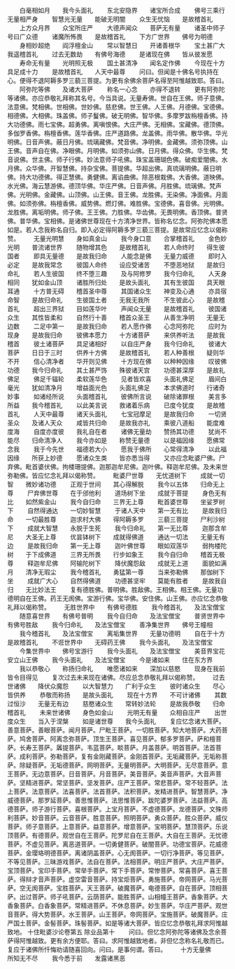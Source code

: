 <!-- { "loadSidebar": true } -->
　　白毫相如月　　我今头面礼
　　东北安隐界　　诸宝所合成
　　佛号三乘行　　无量相严身
　　智慧光无量　　能破无明闇
　　众生无忧恼　　是故稽首礼
　　上方众月界　　众宝所庄严
　　大德声闻众　　菩萨无有量
　　诸圣中师子　　号曰广众德
　　诸魔所怖畏　　是故稽首礼
　　下方广世界　　佛号为明德
　　身相妙超绝　　阎浮檀金山
　　常以智慧日　　开诸善根华
　　宝土甚广大　　我遥稽首礼
　　过去无数劫　　有佛号海德
　　是诸现在佛　　皆从彼发愿
　　寿命无有量　　光明照无极
　　国土甚清净　　闻名定作佛
　　今现在十方　　具足成十力
　　是故稽首礼　　人天中最尊
　　问曰。但闻是十佛名号执持在心。便得不退阿耨多罗三藐三菩提。为更有余佛余菩萨名得至阿惟越致耶。答曰。
　　阿弥陀等佛　　及诸大菩萨
　　称名一心念　　亦得不退转
　　更有阿弥陀等诸佛。亦应恭敬礼拜称其名号。今当具说。无量寿佛。世自在王佛。师子意佛。法意佛。梵相佛。世相佛。世妙佛。慈悲佛。世王佛。人王佛。月德佛。宝德佛。相德佛。大相佛。珠盖佛。师子鬘佛。破无明佛。智华佛。多摩罗跋栴檀香佛。持大功德佛。雨七宝佛。超勇佛。离嗔恨佛。大庄严佛。无相佛。宝藏佛。德顶佛。多伽罗香佛。栴檀香佛。莲华香佛。庄严道路佛。龙盖佛。雨华佛。散华佛。华光明佛。日音声佛。蔽日月佛。琉璃藏佛。梵音佛。净明佛。金藏佛。须弥顶佛。山王佛。音声自在佛。净眼佛。月明佛。如须弥山佛。日月佛。得众佛。华生佛。梵音说佛。世主佛。师子行佛。妙法意师子吼佛。珠宝盖珊瑚色佛。破痴爱闇佛。水月佛。众华佛。开智慧佛。持杂宝佛。菩提佛。华超出佛。真琉璃明佛。蔽日明佛。持大功德佛。得正慧佛。勇健佛。离谄曲佛。除恶根栽佛。大香佛。道映佛。水光佛。海云慧游佛。德顶华佛。华庄严佛。日音声佛。月胜佛。琉璃佛。梵声佛。光明佛。金藏佛。山顶佛。山王佛。音王佛。龙胜佛。无染佛。净面佛。月面佛。如须弥佛。栴檀香佛。威势佛。燃灯佛。难胜佛。宝德佛。喜音佛。光明佛。龙胜佛。离垢明佛。师子佛。王王佛。力胜佛。华齿佛。无畏明佛。香顶佛。普贤佛。普华佛。宝相佛。是诸佛世尊现在十方清净世界。皆称名忆念。阿弥陀佛本愿如是。若人念我称名自归。即入必定得阿耨多罗三藐三菩提。是故常应忆念以偈称赞。
　　无量光明慧　　身如真金山
　　我今身口意　　合掌稽首礼
　　金色妙光明　　普流诸世界
　　随物增其色　　是故稽首礼
　　若人命终时　　得生彼国者
　　即具无量德　　是故我归命
　　人能念是佛　　无量力威德
　　即时入必定　　是故我常念
　　彼国人命终　　设应受诸苦
　　不堕恶地狱　　是故归命礼
　　若人生彼国　　终不堕三趣
　　及与阿修罗　　我今归命礼
　　人天身相同　　犹如金山顶
　　诸胜所归处　　是故头面礼
　　其有生彼国　　具天眼耳通
　　十方普无碍　　稽首圣中尊
　　其国诸众生　　神变及心通
　　亦具宿命智　　是故归命礼
　　生彼国土者　　无我无我所
　　不生彼此心　　是故稽首礼
　　超出三界狱　　目如莲华叶
　　声闻众无量　　是故稽首礼
　　彼国诸众生　　其性皆柔和
　　自然行十善　　稽首众圣王
　　从善生净明　　无量无边数
　　二足中第一　　是故我归命
　　若人愿作佛　　心念阿弥陀
　　应时为现身　　是故我归命
　　彼佛本愿力　　十方诸菩萨
　　来供养听法　　是故我稽首
　　彼土诸菩萨　　具足诸相好
　　以自庄严身　　我今归命礼
　　彼诸大菩萨　　日日于三时
　　供养十方佛　　是故稽首礼
　　若人种善根　　疑则华不开
　　信心清净者　　华开则见佛
　　十方现在佛　　以种种因缘
　　叹彼佛功德　　我今归命礼
　　其土甚严饰　　殊彼诸天宫
　　功德甚深厚　　是故礼佛足
　　佛足千辐轮　　柔软莲华色
　　见者皆欢喜　　头面礼佛足
　　眉间白毫光　　犹如清净月
　　增益面光色　　头面礼佛足
　　本求佛道时　　行诸奇妙事
　　如诸经所说　　头面稽首礼
　　彼佛所言说　　破除诸罪根
　　美言多所益　　我今稽首礼
　　以此美言说　　救诸着乐病
　　已度今犹度　　是故稽首礼
　　人天中最尊　　诸天头面礼
　　七宝冠摩足　　是故我归命
　　一切贤圣众　　及诸人天众
　　咸皆共归命　　是故我亦礼
　　乘彼八道船　　能度难度海
　　自度亦度彼　　我礼自在者
　　诸佛无量劫　　赞扬其功德
　　犹尚不能尽　　归命清净人
　　我今亦如是　　称赞无量德
　　以是福因缘　　愿佛常念我
　　我于今先世　　福德若大小
　　愿我于佛所　　心常得清净
　　以此福因缘　　所获上妙德
　　愿诸众生类　　皆亦悉当得
　　又亦应念毗婆尸佛。尸弃佛。毗首婆伏佛。拘楼珊提佛。迦那迦牟尼佛。迦叶佛。释迦牟尼佛。及未来世弥勒佛。皆应忆念礼拜以偈称赞。
　　毗婆尸世尊　　无忧道树下
　　成就一切智　　微妙诸功德
　　正观于世间　　其心得解脱
　　我今以五体　　归命无上尊
　　尸弃佛世尊　　在于邠他利
　　道场树下坐　　成就于菩提
　　身色无有比　　如然紫金山
　　我今自归命　　三界无上尊
　　毗首婆世尊　　坐娑罗树下
　　自然得通达　　一切妙智慧
　　于诸人天中　　第一无有比
　　是故我归命　　一切最胜尊
　　迦求村大佛　　得阿耨多罗
　　三藐三菩提　　尸利沙树下
　　成就大智慧　　永脱于生死
　　我今归命礼　　第一无比尊
　　迦那含牟尼　　大圣无上尊
　　优昙钵树下　　成就得佛道
　　通达一切法　　无量无有边
　　是故我归命　　第一无上尊
　　迦叶佛世尊　　眼如双莲华
　　弱拘楼陀树　　于下成佛道
　　三界无所畏　　行步如象王
　　我今自归命　　稽首无极尊
　　释迦牟尼佛　　阿输陀树下
　　降伏魔怨敌　　成就无上道
　　面貌如满月　　清净无瑕尘
　　我今稽首礼　　勇猛第一尊
　　当来弥勒佛　　那伽树下坐
　　成就广大心　　自然得佛道
　　功德甚坚牢　　莫能有胜者
　　是故我自归　　无比妙法王
　　复有德胜佛。普明佛。胜敌佛。王相佛。相王佛。无量功德明自在王佛。药王无阂佛。宝游行佛。宝华佛。安住佛。山王佛。亦应忆念恭敬礼拜以偈称赞。
　　无胜世界中　　有佛号德胜
　　我今稽首礼　　及法宝僧宝
　　随意喜世界　　有佛号普明
　　我今自归命　　及法宝僧宝
　　普贤世界中　　有佛号胜敌
　　我今归命礼　　及法宝僧宝
　　善净集世界　　佛号王幢相
　　我今稽首礼　　及法宝僧宝
　　离垢集世界　　无量功德明
　　自在于十方　　是故稽首礼
　　不诳世界中　　无碍药王佛
　　我今头面礼　　及法宝僧宝
　　今集世界中　　佛号宝游行
　　我今头面礼　　及法宝僧宝
　　美音界宝花　　安立山王佛
　　我今头面礼　　及法宝僧宝
　　今是诸如来　　住在东方界
　　我以恭敬心　　称扬归命礼
　　唯愿诸如来　　深加以慈愍
　　现身在我前　　皆令目得见
　　复次过去未来现在诸佛。尽应总念恭敬礼拜以偈称赞。
　　过去世诸佛　　降伏众魔怨
　　以大智慧力　　广利于众生
　　彼时诸众生　　尽心皆供养
　　恭敬而称扬　　是故头面礼
　　现在十方界　　不可计诸佛
　　其数过恒沙　　无量无有边
　　慈愍诸众生　　常转妙法轮
　　是故我恭敬　　归命稽首礼
　　未来世诸佛　　身色如金山
　　光明无有量　　众相自庄严
　　出世度众生　　当入于涅槃
　　如是诸世尊　　我今头面礼
　　复应忆念诸大菩萨。善意菩萨。善眼菩萨。闻月菩萨。尸毗王菩萨。一切胜菩萨。知大地菩萨。大药菩萨。鸠舍菩萨。阿离念弥菩萨。顶生王菩萨。喜见菩萨。郁多罗菩萨。萨和檀菩萨。长寿王菩萨。羼提菩萨。韦蓝菩萨。睒菩萨。月盖菩萨。明首菩萨。法首菩萨。成利菩萨。弥勒菩萨。复有金刚藏菩萨。金刚首菩萨。无垢藏菩萨。无垢称菩萨。除疑菩萨。无垢德菩萨。网明菩萨。无量明菩萨。大明菩萨。无尽意菩萨。意王菩萨。无边意菩萨。日音菩萨。月音菩萨。美音菩萨。美音声菩萨。大音声菩萨。坚精进菩萨。常坚菩萨。坚发菩萨。庄严王菩萨。常悲菩萨。常不轻菩萨。法上菩萨。法意菩萨。法喜菩萨。法首菩萨。法积菩萨。发精进菩萨。智慧菩萨。净威德菩萨。那罗延菩萨。善思惟菩萨。法思惟菩萨。跋陀婆罗菩萨。法益菩萨。高德菩萨。师子游行菩萨。喜根菩萨。上宝月菩萨。不虚德菩萨。龙德菩萨。文殊师利菩萨。妙音菩萨。云音菩萨。胜意菩萨。照明菩萨。勇众菩萨。胜众菩萨。威仪菩萨。师子意菩萨。上意菩萨。益意菩萨。增意菩萨。宝明菩萨。慧顶菩萨。乐说顶菩萨。有德菩萨。观世自在王菩萨。陀罗尼自在王菩萨。大自在王菩萨。无忧德菩萨。不虚见菩萨。离恶道菩萨。一切勇健菩萨。破闇菩萨。功德宝菩萨。花威德菩萨。金璎珞明德菩萨。离诸阴盖菩萨。心无阂菩萨。一切行净菩萨。等见菩萨。不等见菩萨。三昧游戏菩萨。法自在菩萨。法相菩萨。明庄严菩萨。大庄严菩萨。宝顶菩萨。宝印手菩萨。常举手菩萨。常下手菩萨。常惨菩萨。常喜菩萨。喜王菩萨。得辩才音声菩萨。虚空雷音菩萨。持宝炬菩萨。勇施菩萨。帝网菩萨。马光菩萨。空无阂菩萨。宝胜菩萨。天王菩萨。破魔菩萨。电德菩萨。自在菩萨。顶相菩萨。出过菩萨。师子吼菩萨。云荫菩萨。能胜菩萨。山相幢王菩萨。香象菩萨。大香象菩萨。白香象菩萨。常精进菩萨。不休息菩萨。妙生菩萨。华庄严菩萨。观世音菩萨。得大势菩萨。水王菩萨。山王菩萨。帝网菩萨。宝施菩萨。破魔菩萨。庄严国土菩萨。金髻菩萨。珠髻菩萨。如是等诸大菩萨。皆应忆念恭敬礼拜求阿惟越致地。
十住毗婆沙论卷第五
除业品第十
　　问曰。但忆念阿弥陀等诸佛及念余菩萨得阿惟越致。更有余方便耶。答曰。求阿惟越致地者。非但忆念称名礼敬而已。复应于诸佛所忏悔劝请随喜回向。问曰。是事何谓。答曰。
　　十方无量佛　　所知无不尽
　　我今悉于前　　发露诸黑恶
